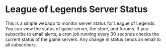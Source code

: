 # League of Legends Server Status

This is a simple webapp to monitor server status for League of Legends.
You can view the status of game server, the store, and forums.
If you subscribe to email alerts, a cron job running every 30 seconds checks
the current status of the game servers. Any change in status sends an
email to all subscribers.
